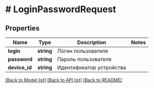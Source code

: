 # # LoginPasswordRequest

## Properties

Name | Type | Description | Notes
------------ | ------------- | ------------- | -------------
**login** | **string** | Логин пользователя |
**password** | **string** | Пароль пользователя |
**device_id** | **string** | Идентификатор устройства |

[[Back to Model list]](../../README.md#models) [[Back to API list]](../../README.md#endpoints) [[Back to README]](../../README.md)
